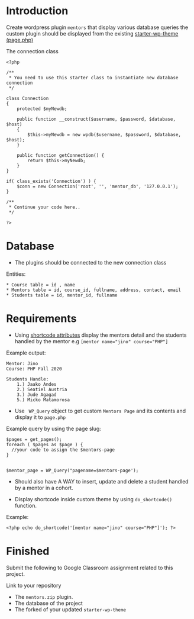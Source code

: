 # Introduction
Create wordpress plugin `mentors` that display various database queries the custom plugin should be displayed from the existing [starter-wp-theme (page.php)](https://github.com/boomcamp/starter-wp-theme/blob/master/mytheme/page.php)

The connection class 

```
<?php 

/**
 * You need to use this starter class to instantiate new database connection
 */

class Connection
{
	protected $myNewdb;

	public function __construct($username, $password, $database, $host)
	{
		$this->myNewdb = new wpdb($username, $password, $database, $host);
	}

	public function getConnection() {
		return $this->myNewdb;
	}
}

if( class_exists('Connection') ) {
    $conn = new Connection('root', '', 'mentor_db', '127.0.0.1');
}

/**
 * Continue your code here..
 */

?>
```
# Database

* The plugins should be connected to the new connection class

Entities:

```
* Course table = id , name
* Mentors table = id, course_id, fullname, address, contact, email
* Students table = id, mentor_id, fullname
```

# Requirements

* Using [shortcode attributes](https://pippinsplugins.com/shortcodes-101-shortcode-attributes/) display the mentors detail and the students handled by the mentor e.g `[mentor name="jino" course="PHP"]`

Example output:

```
Mentor: Jino
Course: PHP Fall 2020

Students Handle:
	1.) Jaako Andes
	2.) Seatiel Austria
	3.) Jude Agagad
	5.) Micko Matamorosa
```

* Use ` WP_Query` object to get custom `Mentors Page` and its contents and display it to `page.php`

Example query by using the page slug:

```
$pages = get_pages();
foreach ( $pages as $page ) {
  //your code to assign the $mentors-page
}


$mentor_page = WP_Query("pagename=$mentors-page');

```

* Should also have A WAY to insert, update and delete a student handled by a mentor in a cohort. 

* Display shortcode inside custom theme by using `do_shortcode()` function.

Example:

```
<?php echo do_shortcode('[mentor name="jino" course="PHP"]'); ?>
```

# Finished

Submit the following to Google Classroom assignment related to this project.

Link to your repository 

* The `mentors.zip` plugin.
* The database of the project
* The forked of your updated `starter-wp-theme`
